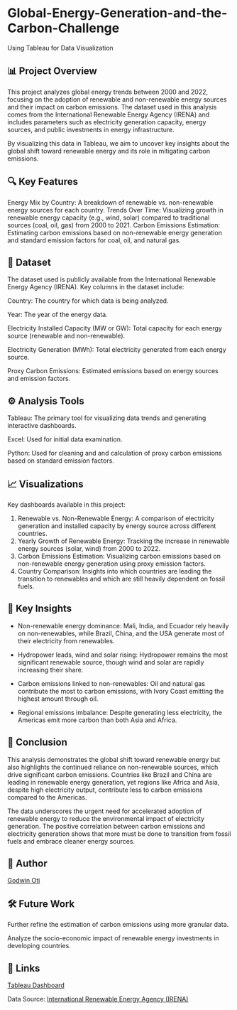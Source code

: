 ﻿# Global-Energy-Generation-and-the-Carbon-Challenge
Using Tableau for Data Visualization

## 📊 Project Overview

This project analyzes global energy trends between 2000 and 2022, focusing on the adoption of renewable and non-renewable energy sources and their impact on carbon emissions. The dataset used in this analysis comes from the International Renewable Energy Agency (IRENA) and includes parameters such as electricity generation capacity, energy sources, and public investments in energy infrastructure.

By visualizing this data in Tableau, we aim to uncover key insights about the global shift toward renewable energy and its role in mitigating carbon emissions.

## 🔍 Key Features

Energy Mix by Country: A breakdown of renewable vs. non-renewable energy sources for each country.
Trends Over Time: Visualizing growth in renewable energy capacity (e.g., wind, solar) compared to traditional sources (coal, oil, gas) from 2000 to 2021.
Carbon Emissions Estimation: Estimating carbon emissions based on non-renewable energy generation and standard emission factors for coal, oil, and natural gas.

## 📁 Dataset

The dataset used is publicly available from the International Renewable Energy Agency (IRENA). Key columns in the dataset include:

Country: The country for which data is being analyzed.

Year: The year of the energy data.

Electricity Installed Capacity (MW or GW): Total capacity for each energy source (renewable and non-renewable).

Electricity Generation (MWh): Total electricity generated from each energy source.

Proxy Carbon Emissions: Estimated emissions based on energy sources and emission factors.

## ⚙ Analysis Tools

Tableau: The primary tool for visualizing data trends and generating interactive dashboards.

Excel: Used for initial data examination. 

Python: Used for cleaning and and calculation of proxy carbon emissions based on standard emission factors.


## 📈 Visualizations

Key dashboards available in this project:

1. Renewable vs. Non-Renewable Energy: A comparison of electricity generation and installed capacity by energy source across different countries.
2. Yearly Growth of Renewable Energy: Tracking the increase in renewable energy sources (solar, wind) from 2000 to 2022.
3. Carbon Emissions Estimation: Visualizing carbon emissions based on non-renewable energy generation using proxy emission factors.
4. Country Comparison: Insights into which countries are leading the transition to renewables and which are still heavily dependent on fossil fuels.
 

## 📌 Key Insights

- Non-renewable energy dominance: Mali, India, and Ecuador rely heavily on non-renewables, while Brazil, China, and the USA generate most of their electricity from renewables.

- Hydropower leads, wind and solar rising: Hydropower remains the most significant renewable source, though wind and solar are rapidly increasing their share.

- Carbon emissions linked to non-renewables: Oil and natural gas contribute the most to carbon emissions, with Ivory Coast emitting the highest amount through oil.

- Regional emissions imbalance: Despite generating less electricity, the Americas emit more carbon than both Asia and Africa.


## 🏁 Conclusion

This analysis demonstrates the global shift toward renewable energy but also highlights the continued reliance on non-renewable sources, which drive significant carbon emissions. Countries like Brazil and China are leading in renewable energy generation, yet regions like Africa and Asia, despite high electricity output, contribute less to carbon emissions compared to the Americas.

The data underscores the urgent need for accelerated adoption of renewable energy to reduce the environmental impact of electricity generation. The positive correlation between carbon emissions and electricity generation shows that more must be done to transition from fossil fuels and embrace cleaner energy sources.


## 👤 Author

[Godwin Oti](https://www.linkedin.com/in/godwin-oti/)


## 🛠 Future Work

Further refine the estimation of carbon emissions using more granular data.

Analyze the socio-economic impact of renewable energy investments in developing countries.


## 🔗 Links

[Tableau Dashboard](https://public.tableau.com/app/profile/godwin.oti5506/viz/RenewableEnergyAdoption/EnergyGenerationandtheCarbonchallenge)

Data Source: [International Renewable Energy Agency (IRENA)](https://www.irena.org/Statistics)


